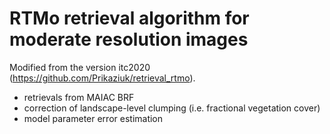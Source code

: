 # RTMo retrieval algorithm for moderate resolution images
Modified from the version itc2020 (https://github.com/Prikaziuk/retrieval_rtmo).
* retrievals from MAIAC BRF
* correction of landscape-level clumping (i.e. fractional vegetation cover)
* model parameter error estimation